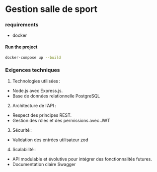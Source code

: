 # Gestion salle de sport

### requirements
- docker

#### Run the project
```bash
docker-compose up --build
```

### Exigences techniques
1.	Technologies utilisées :
 - Node.js avec Express.js. 
 - Base de données relationnelle PostgreSQL
2.	Architecture de l’API :
 - Respect des principes REST.
 - Gestion des rôles et des permissions avec JWT
3.	Sécurité :
 - Validation des entrées utilisateur zod
4.	Scalabilité :
 - API modulable et évolutive pour intégrer des fonctionnalités futures.
 - Documentation claire Swagger
